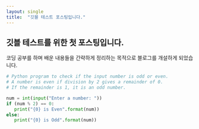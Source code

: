 ```yaml
---
layout: single
title:  "깃블 테스트 포스팅입니다."
---
```


<h2>깃블 테스트를 위한 첫 포스팅입니다.</h2>

코딩 공부를 하며 배운 내용들을 간략하게 정리하는 목적으로 블로그를 개설하게 되었습니다.

```python
# Python program to check if the input number is odd or even.
# A number is even if division by 2 gives a remainder of 0.
# If the remainder is 1, it is an odd number.

num = int(input("Enter a number: "))
if (num % 2) == 0:
   print("{0} is Even".format(num))
else:
   print("{0} is Odd".format(num))
```
